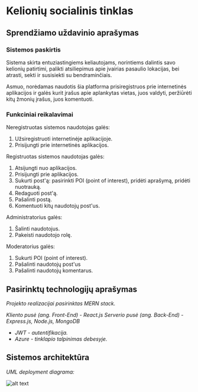 # Kelionių socialinis tinklas

## Sprendžiamo uždavinio aprašymas

### Sistemos paskirtis

Sistema skirta entuziastingiems keliautojams, norintiems dalintis savo kelionių patirtimi, palikti atsiliepimus apie įvairias pasaulio lokacijas, bei atrasti, sekti ir susisiekti su bendraminčiais.

Asmuo, norėdamas naudotis šia platforma prisiregistruos prie internetinės aplikacijos ir galės kurit įrašus apie aplankytas vietas, juos valdyti, peržiūrėti kitų žmonių įrašus, juos komentuoti.


### Funkciniai reikalavimai

Neregistruotas sistemos naudotojas galės:

  1. Užsiregistruoti internetinėje aplikacijoje.
  2. Prisijungti prie internetinės aplikacijos.
  
Registruotas sistemos naudotojas galės:
  1. Atsijungti nuo aplikacijos.
  2. Prisijungti prie aplikacijos.
  3. Sukurti post'ą: pasirinkti POI (point of interest), pridėti aprašymą, pridėti nuotrauką.
  4. Redaguoti post'ą.
  5. Pašalinti postą.
  6. Komentuoti kitų naudotojų post'us.

Administratorius galės:
  1. Šalinti naudotojus.
  2. Pakeisti naudotojo rolę.
  
Moderatorius galės:
  1. Sukurti POI (point of interest).
  2. Pašalinti naudotojų post'us
  3. Pašalinti naudotojų komentarus.

## Pasirinktų technologijų aprašymas

*Projekto realizacijai pasirinktas MERN stack.*

*Kliento pusė (ang. Front-End) - React.js*
*Serverio pusė (ang. Back-End) - Express.js, Node.js, MongoDB*

* *JWT - autentifikacija.*
* *Azure - tinklapio talpinimas debesyje.*

## Sistemos architektūra

*UML deployment diagrama:*

![alt text](https://github.com/Donadai/Travel-social-media/blob/main/uml-deployment.png?raw=true)
